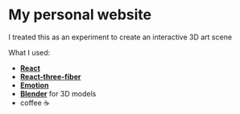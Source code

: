 # My personal website

I treated this as an experiment to create an interactive 3D art scene

What I used:   
- **[React](https://reactjs.org/)**
- **[React-three-fiber](https://github.com/pmndrs/react-three-fiber)**
- **[Emotion](https://emotion.sh/docs/introduction)**
- **[Blender](https://www.blender.org/)** for 3D models
- coffee :coffee:
